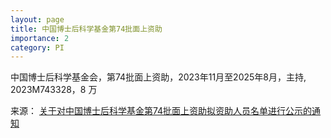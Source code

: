 ```yaml
---
layout: page
title: 中国博士后科学基金第74批面上资助
importance: 2
category: PI
---
```


中国博士后科学基金会，第74批面上资助，2023年11月至2025年8月，主持, 2023M743328，8 万

来源：
<a href="https://www.chinapostdoctor.org.cn/article?inid=3545b51f-305f-4f77-949b-ac8f55d57490&catname=%E9%80%9A%E7%9F%A5%E5%85%AC%E5%91%8A&catid=8c892b1c-4ade-4a5f-9a87-5e736cb5e9f9">关于对中国博士后科学基金第74批面上资助拟资助人员名单进行公示的通知</a>